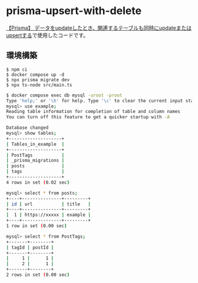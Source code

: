 # prisma-upsert-with-delete

[【Prisma】 データをupdateしたとき、関連するテーブルも同時にupdateまたはupsertする](https://blog.takenoko.dev/posts/2023/03/prisma-upsert-with-delete/)で使用したコードです。

## 環境構築
```
$ npm ci
$ docker compose up -d
$ npx prisma migrate dev
$ npx ts-node src/main.ts
```

```bash
$ docker compose exec db mysql -uroot -proot
Type 'help;' or '\h' for help. Type '\c' to clear the current input statement.
mysql> use example;
Reading table information for completion of table and column names
You can turn off this feature to get a quicker startup with -A

Database changed
mysql> show tables;
+--------------------+
| Tables_in_example  |
+--------------------+
| PostTags           |
| _prisma_migrations |
| posts              |
| tags               |
+--------------------+
4 rows in set (0.02 sec)

mysql> select * from posts;
+----+---------------+---------+
| id | url           | title   |
+----+---------------+---------+
|  1 | https://xxxxx | example |
+----+---------------+---------+
1 row in set (0.00 sec)

mysql> select * from PostTags;
+-------+--------+
| tagId | postId |
+-------+--------+
|     1 |      1 |
|     2 |      1 |
+-------+--------+
2 rows in set (0.00 sec)
```